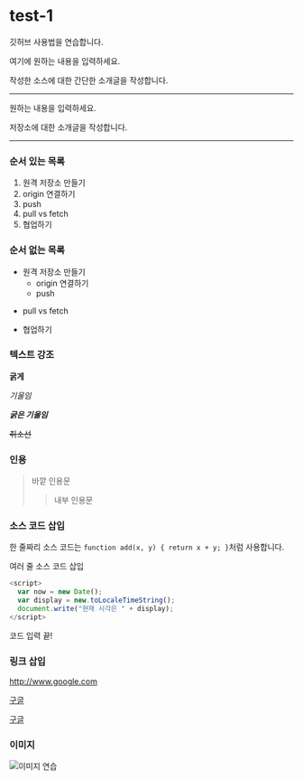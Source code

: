 # test-1
깃허브 사용법을 연습합니다.

여기에 원하는 내용을 입력하세요.

작성한 소스에 대한 간단한 소개글을 작성합니다.

---

원하는 내용을 입력하세요.

저장소에 대한 소개글을 작성합니다.

***
### 순서 있는 목록

1. 원격 저장소 만들기
2. origin 연결하기
3. push
4. pull vs fetch
5. 협업하기

### 순서 없는 목록

- 원격 저장소 만들기
  -  origin 연결하기
  + push
* pull vs fetch
- 협업하기

### 텍스트 강조

**굵게**

*기울임*

***굵은 기울임***

~~취소선~~

### 인용

> 바깥 인용문
>> 내부 인용문

### 소스 코드 삽입

한 줄짜리 소스 코드는 `function add(x, y) { return x + y; }`처럼 사용합니다.

여러 줄 소스 코드 삽입

```javascript
<script>
  var now = new Date();
  var display = new.toLocaleTimeString();
  document.write("현재 시각은 " + display);
</script>
```

코드 입력 끝!

### 링크 삽입

<http://www.google.com>

[구글](http://www.google.com)

[구글](http://www.google.com, "검색 사이트")

### 이미지

![이미지 연습](/images/image-mine.jpg "사진")
